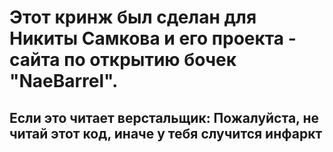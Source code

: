 # Этот кринж был сделан для Никиты Самкова и его проекта - сайта по открытию бочек "NaeBarrel".
## Если это читает верстальщик: Пожалуйста, не читай этот код, иначе у тебя случится инфаркт
